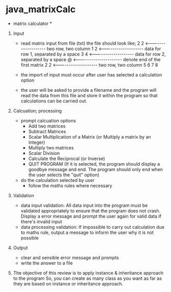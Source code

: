 # java_matrixCalc
* matrix calculator *

1. Input
   - read matrix input from file (txt)
     the file should look like;
     2 2 <------------------- two row, two column 
     1 2 <------------------- data for row 1, separated by a space
     3 4 <------------------- data for row 2, separated by a space
     @ <--------------------- denote end of the first matrix
     2 2 <------------------- two row, two column
     5 6
     7 8
  
   - the import of input must occur after user has selected a calculation option
   - the user will be asked to provide a filename and the program will read the data from this file and store it within the program 
     so that calculations can be carried out. 

2. Calcuation; processing
   - prompt calcuation options
     - Add two matrices
     - Subtract Matrices
     - Scalar Multiplication of a Matrix (or Multiply a matrix by an Integer)
     - Multiply two matrices
     - Scalar Division
     - Calculate the Reciprocal (or Inverse)
     - QUIT PROGRAM 
       (If it is selected, the program should display a goodbye message and end. The program should only end when the user selects the "quit" option)
   - do the calculation selected by user
     - follow the maths rules where necessary
     
3. Validation
   - data input validation: All data input into the program must be validated appropriately to ensure that the program does not crash. Display a error message and prompt the user again for valid data if there's invalid input
   - data processing validation: If impossible to carry out calculation due to maths rule, output a message to inform the user why it is not possible 

4. Output
   - clear and sensible error message and prompts
   - write the answer to a file

5. The objective of this review is to apply instance & inheritance approach to the program
   So, you can create as many class as you want as far as they are based on instance or inheritance approach.
   



